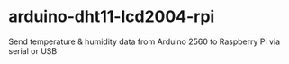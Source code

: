# arduino-dht11-lcd2004-rpi
Send temperature &amp; humidity data from Arduino 2560 to Raspberry Pi via serial or USB
